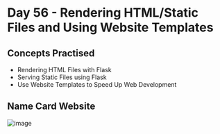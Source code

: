 # Day 56 - Rendering HTML/Static Files and Using Website Templates
## Concepts Practised
- Rendering HTML Files with Flask
- Serving Static Files using Flask
- Use Website Templates to Speed Up Web Development
## Name Card Website
![image](https://github.com/user-attachments/assets/8f53a55b-6bf7-484a-bff2-aef4124b0313)
